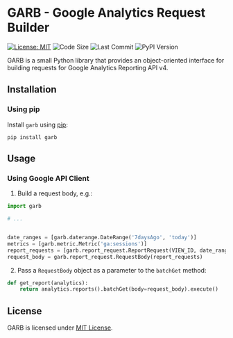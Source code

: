 # GARB - Google Analytics Request Builder
[![License: MIT](https://img.shields.io/badge/License-MIT-yellow.svg)](https://opensource.org/licenses/MIT)
![Code Size](https://img.shields.io/github/languages/code-size/czuhajster/garb)
![Last Commit](https://img.shields.io/github/last-commit/czuhajster/garb)
![PyPI Version](https://img.shields.io/pypi/v/garb)

GARB is a small Python library that provides an object-oriented interface for building requests
for Google Analytics Reporting API v4.




## Installation

### Using pip

Install `garb` using [pip](https://pip.pypa.io/en/stable/quickstart/):

    pip install garb

## Usage

### Using Google API Client

1. Build a request body, e.g.:

```python
import garb

# ...


date_ranges = [garb.daterange.DateRange('7daysAgo', 'today')]
metrics = [garb.metric.Metric('ga:sessions')]
report_requests = [garb.report_request.ReportRequest(VIEW_ID, date_ranges, metrics)]
request_body = garb.report_request.RequestBody(report_requests)
```

2. Pass a `RequestBody` object as a parameter to the `batchGet` method:

```python
def get_report(analytics):
    return analytics.reports().batchGet(body=request_body).execute()
```

## License

GARB is licensed under [MIT License](https://github.com/czuhajster/garb/blob/main/LICENSE.md).
